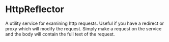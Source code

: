 HttpReflector
=============

A utility service for examining http requests. Useful if you have a redirect or proxy which will modify the request. Simply make a request on the service and the body
will contain the full text of the request. 
